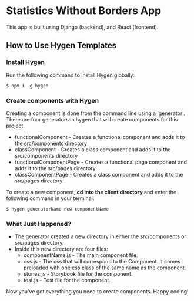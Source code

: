 # Statistics Without Borders App
This app is built using Django (backend), and React (frontend). 

## How to Use Hygen Templates

### Install Hygen

Run the following command to install Hygen globally:
```
$ npm i -g hygen
```
### Create components with Hygen

Creating a component is done from the command line using a 'generator'. There are four generators in hygen that will create components for this project.

* functionalComponent - Creates a functional component and adds it to the src/components directory
* classComponent - Creates a class component and adds it to the src/components directory
* functionalComponentPage - Creates a functional page component and adds it to the src/pages directory
* classComponentPage - Creates a class component and adds it to the src/pages directory

To create a new component, __cd into the **client** directory__ and enter the following command in your terminal:
```
$ hygen generatorName new componentName
```
### What Just Happened?

* The generator created a new directory in either the src/components or src/pages directory.
* Inside this new directory are four files:
    * componentName.js - The main component file.
    * css.js - The css that will correspond to the Component. It comes preloaded with one css class of the same name as the component.
    * stories.js - Storybook file for the component.
    * test.js - Test file for the component. 

Now you've got everything you need to create components. Happy coding!
